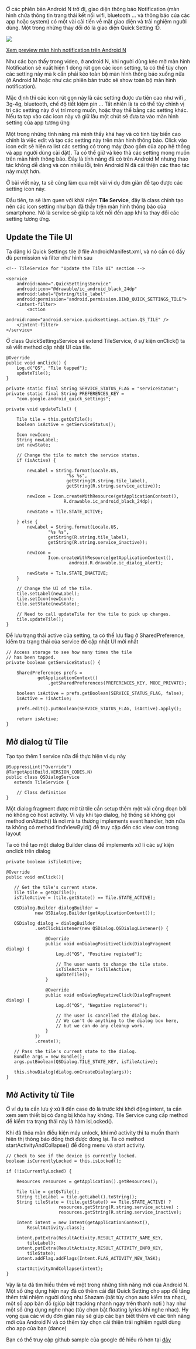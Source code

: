 Ở các phiên bản Android N trở đi, giao diện thông báo Notification (màn hình chứa thông tin trang thái kết nối wifi, bluetooth ... và thông báo của các app hoặc system) có một vài cải tiến về mặt giao diện và trải nghiệm người dùng. Một trong những thay đổi đó là giao diện Quick Setting :D.

![](https://images.viblo.asia/38b33ddc-ad23-4782-a527-6ae5e873f320.png)

[Xem preview màn hình notification trên Android N](https://www.youtube.com/watch?time_continue=16&v=LpPKz3uRZyc)

Như các bạn thấy trong video, ở android N, khi người dùng kéo mở màn hình Notification sẽ xuất hiện 1 dòng rút gọn các icon setting, ta có thể tùy chọn các setting này mà k cần phải kéo toàn bộ màn hình thông báo xuống nữa (ở Android M hoặc như các phiên bản trước sẽ show toàn bộ màn hình notification).

Mặc định thì các icon rút gọn này là các setting được ưu tiên cao như wifi	, 3g-4g, bluetooth, chế độ tiết kiệm pin ... Tất nhiên là ta có thể tùy chỉnh vị trí các setting này ở vị trí mong muốn, hoặc thay thế bằng các setting khác. Nếu ta tap vào các icon này và giữ lâu một chút sẽ đưa ta vào màn hình setting của app tương ứng

Một trong những tính năng mà mình thấy khá hay và có tính tùy biến cao chính là việc edit và tạo các setting này trên màn hình thông báo. Click vào icon edit sẽ hiện ra list các setting có trong máy (bao gồm của app hệ thống và app người dùng cài đặt). Ta có thể giữ và kéo thả các setting mong muốn trên màn hình thông báo. Đây là tính năng đã có trên Android M nhưng thao tác không dễ dàng và còn nhiều lỗi, trên Android N đã cải thiện các thao tác này mượt hơn.

Ở bài viết này, ta sẽ cùng làm qua một vài ví dụ đơn giản để tạo được các setting icon này.

Đầu tiên, ta sẽ làm quen với khái niệm **Tile Service**, đây là class chính tạo nên các icon setting như bạn đã thấy trên màn hình thông báo của smartphone. Nó là service sẽ giúp ta kết nối đến app khi ta thay đổi các setting tương ứng.

## Update the Tile UI

Ta đăng kí Quick Settings tile ở file AndroidManifest.xml, và nó cần có đầy đủ permission và filter như hình sau

```
<!-- TileService for "Update the Tile UI" section -->

<service
    android:name=".QuickSettingsService"
    android:icon="@drawable/ic_android_black_24dp"
    android:label="@string/tile_label"
    android:permission="android.permission.BIND_QUICK_SETTINGS_TILE">
    <intent-filter>
        <action 
            android:name="android.service.quicksettings.action.QS_TILE" />
    </intent-filter>
</service>
```

Ở class QuickSettingsService sẽ extend TileService, ở sự kiện onClick() ta sẽ viết method cập nhật UI của tile.
```
@Override
public void onClick() {
    Log.d("QS", "Tile tapped");
    updateTile();
}

private static final String SERVICE_STATUS_FLAG = "serviceStatus";
private static final String PREFERENCES_KEY = 
    "com.google.android_quick_settings";

private void updateTile() {

    Tile tile = this.getQsTile();
    boolean isActive = getServiceStatus();

    Icon newIcon;
    String newLabel;
    int newState;

    // Change the tile to match the service status.
    if (isActive) {

        newLabel = String.format(Locale.US,
                       "%s %s",
                       getString(R.string.tile_label),
                       getString(R.string.service_active));

        newIcon = Icon.createWithResource(getApplicationContext(),
                      R.drawable.ic_android_black_24dp);

        newState = Tile.STATE_ACTIVE;

    } else {
        newLabel = String.format(Locale.US,
                "%s %s",
                getString(R.string.tile_label),
                getString(R.string.service_inactive));

        newIcon =
                Icon.createWithResource(getApplicationContext(),
                        android.R.drawable.ic_dialog_alert);

        newState = Tile.STATE_INACTIVE;
    }

    // Change the UI of the tile.
    tile.setLabel(newLabel);
    tile.setIcon(newIcon);
    tile.setState(newState);

    // Need to call updateTile for the tile to pick up changes.
    tile.updateTile();
}
```

Để lưu trạng thái active của setting, ta có thể lưu flag ở SharedPreference, kiểm tra trạng thái của service để cập nhật UI mới nhất

```
// Access storage to see how many times the tile
// has been tapped.
private boolean getServiceStatus() {

    SharedPreferences prefs =
            getApplicationContext()                        
                .getSharedPreferences(PREFERENCES_KEY, MODE_PRIVATE);

    boolean isActive = prefs.getBoolean(SERVICE_STATUS_FLAG, false);
    isActive = !isActive;

    prefs.edit().putBoolean(SERVICE_STATUS_FLAG, isActive).apply();

    return isActive;
}
```

## Mở dialog từ Tile

Tạo tạo thêm 1 service nữa để thực hiện ví dụ này
```
@SuppressLint("Override")
@TargetApi(Build.VERSION_CODES.N)
public class QSDialogService
   extends TileService {
    
    // Class definition
}
```

Một dialog fragment được mờ từ tile cần setup thêm một vài công đoạn bởi nó không có host activity. Vì vậy khi tạo dialog, hệ thống sẽ không gọi method onAttach() là nơi mà ta thường implements event handler, hơn nữa ta không có method findViewById() để truy cập đến các view con trong layout

Ta có thể tạo một dialog Builder class để implements xử lí các sự kiện onclick trên dialog
```
private boolean isTileActive;

@Override
public void onClick(){

   // Get the tile's current state.
   Tile tile = getQsTile();
   isTileActive = (tile.getState() == Tile.STATE_ACTIVE);

   QSDialog.Builder dialogBuilder =
           new QSDialog.Builder(getApplicationContext());

   QSDialog dialog = dialogBuilder
           .setClickListener(new QSDialog.QSDialogListener() {

               @Override
               public void onDialogPositiveClick(DialogFragment dialog) {
                   Log.d("QS", "Positive registed");

                   // The user wants to change the tile state.
                   isTileActive = !isTileActive;
                   updateTile();
               }

               @Override
               public void onDialogNegativeClick(DialogFragment dialog) {
                   Log.d("QS", "Negative registered");

                   // The user is cancelled the dialog box.
                   // We can't do anything to the dialog box here,
                   // but we can do any cleanup work.
               }
           })
           .create();

   // Pass the tile's current state to the dialog.
   Bundle args = new Bundle();
   args.putBoolean(QSDialog.TILE_STATE_KEY, isTileActive);

   this.showDialog(dialog.onCreateDialog(args));
}
```

## Mở Activity từ Tile

Ở ví dụ ta cần lưu ý xử lí đến case đó là trước khi khởi động intent, ta cần xem xem thiết bị có đang bị khóa hay không. Tile Service cung cấp method để kiểm tra trạng thái này là hàm isLocked(). 

Khi đã thỏa mãn điều kiện máy unlock, khi mở activity thì ta muốn thanh hiên thị thông báo đồng thời được đóng lại. Ta có method startActivityAndCollapse() để đóng menu và start activity.

```
// Check to see if the device is currently locked.
boolean isCurrentlyLocked = this.isLocked();

if (!isCurrentlyLocked) {

    Resources resources = getApplication().getResources();

    Tile tile = getQsTile();
    String tileLabel = tile.getLabel().toString();
    String tileState = (tile.getState() == Tile.STATE_ACTIVE) ?
                    resources.getString(R.string.service_active) :
                    resources.getString(R.string.service_inactive);

    Intent intent = new Intent(getApplicationContext(),
        ResultActivity.class);

    intent.putExtra(ResultActivity.RESULT_ACTIVITY_NAME_KEY,
        tileLabel);
    intent.putExtra(ResultActivity.RESULT_ACTIVITY_INFO_KEY,
        tileState);
    intent.addFlag.addFlags(Intent.FLAG_ACTIVITY_NEW_TASK);

    startActivityAndCollapse(intent);
}
```

Vậy là ta đã tìm hiểu thêm về một trong những tính năng mới của Android N. Một số ứng dụng hiện nay đã có thêm cài đặt Quick Setting cho app để tăng thêm trải nhiệm người dùng như Shazam (bật tùy chọn auto kiểm tra nhạc), một số app bản đồ (giúp bật tracking nhanh ngay trên thanh noti ) hay như một số ứng dụng nghe nhạc (tùy chọn bật floating lyrics khi nghe nhac). Hy vọng qua các ví dụ đơn giản này sẽ giúp các bạn biết thêm về các tính năng mới của Android N và có thêm tùy chọn cải thiện trải nghiệm người dùng cho app của bạn (dance)

Bạn có thể truy cập github sample của google để hiểu rõ hơn tại [đây](https://github.com/googlecodelabs/android-n-quick-settings.git)